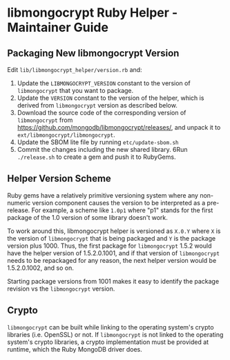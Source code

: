 libmongocrypt Ruby Helper - Maintainer Guide
============================================

## Packaging New libmongocrypt Version

Edit `lib/libmongocrypt_helper/version.rb` and:

1. Update the `LIBMONGOCRYPT_VERSION` constant to the version of
`libmongocrypt` that you want to package.
2. Update the `VERSION` constant to the version of the helper, which is
derived from `libmongocrypt` version as described below.
3. Download the source code of the corresponding version of `libmongocrypt` from
https://github.com/mongodb/libmongocrypt/releases/, and unpack it to
`ext/libmongocrypt/libmongocrypt`.
4. Update the SBOM lite file by running `etc/update-sbom.sh`
5. Commit the changes including the new shared library.
6Run `./release.sh` to create a gem and push it to RubyGems.

## Helper Version Scheme

Ruby gems have a relatively primitive versioning system where any non-numeric
version component causes the version to be interpreted as a pre-release.
For example, a scheme like `1.0p1` where "p1" stands for the first package
of the 1.0 version of some library doesn't work.

To work around this, libmongocrypt helper is versioned as `X.0.Y` where
`X` is the version of `libmongocrypt` that is being packaged and `Y` is
the package version plus 1000. Thus, the first package for `libmongocrypt`
1.5.2 would have the helper version of 1.5.2.0.1001, and if that version
of `libmongocrypt` needs to be repackaged for any reason, the next helper
version would be 1.5.2.0.1002, and so on.

Starting package versions from 1001 makes it easy to identify the package
revision vs the `libmongocrypt` version.

## Crypto

`libmongocrypt` can be built while linking to the operating system's
crypto libraries (i.e. OpenSSL) or not. If `libmongocrypt` is not linked
to the operating system's crypto libraries, a crypto implementation must be
provided at runtime, which the Ruby MongoDB driver does.
